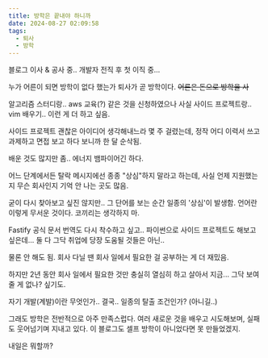 ```yaml
---
title: 방학은 끝내야 하니까
date: 2024-08-27 02:09:58
tags:
  - 퇴사
  - 방학
---
```


블로그 이사 & 공사 중..
개발자 전직 후 첫 이직 중...

누가 어른이 되면 방학이 없다 했는가
퇴사가 곧 방학이다.
~~어른은 돈으로 방학을 사~~

알고리즘 스터디랑.. aws 교육(?) 같은 것을 신청하였으나
사실 사이드 프로젝트랑.. vim 배우기.. 이런 게 더 하고 싶음.

사이드 프로젝트 괜찮은 아이디어 생각해내느라 몇 주 걸렸는데,
정작 어디 이력서 쓰고 과제하고 면접 보고 하다 보니까 한 달 순삭됨.

배운 것도 많지만 좀.. 에너지 뱀파이어긴 하다.

어느 단계에서든 탈락 메시지에선 종종 "상심"하지 말라고 하는데,
사실 언제 지원했는지 무슨 회사인지 기억 안 나는 곳도 많음.

굳이 다시 찾아보고 싶진 않지만.. 그 단어를 보는 순간 일종의 '상심'이 발생함.
언어란 이렇게 무서운 것이다.
코끼리는 생각하지 마.

Fastify 공식 문서 번역도 다시 착수하고 싶고..
파이썬으로 사이드 프로젝트도 해보고 싶은데...
둘 다 그닥 취업에 당장 도움될 것들은 아닌..

물론 안 해도 됨.
회사 다닐 땐 회사 일에서 필요한 걸 공부하는 게 더 재밌음.

하지만 2년 동안 회사 일에서 필요한 것만 충실히 열심히 하고 살아서 지금... 그닥 보여줄 게 없나? 싶기도.

자기 개발(계발)이란 무엇인가..
결국.. 일종의 탈출 조건인가?
(아니길..)

그래도 방학은 전반적으로 아주 만족스럽다.
여러 새로운 것을 배우고 시도해보며, 실패도 웃어넘기며 지내고 있다.
이 블로그도 셀프 방학이 아니었다면 못 만들었겠지.

내일은 뭐할까?
